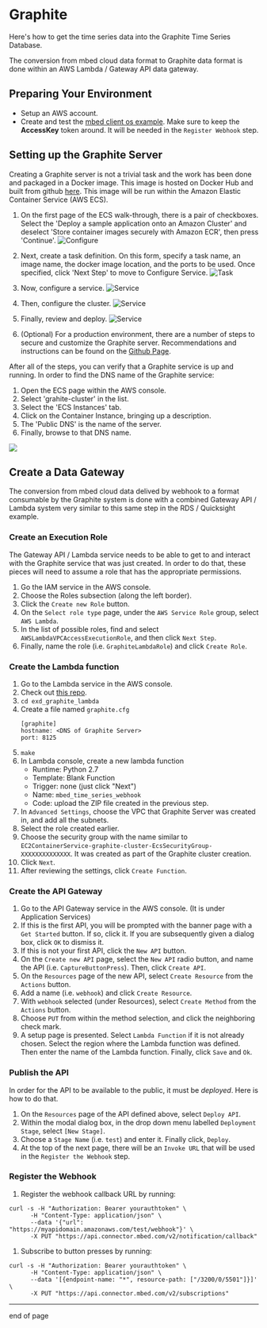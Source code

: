 # Graphite

Here's how to get the time series data into the Graphite Time Series Database.

The conversion from mbed cloud data format to Graphite data format is done within an AWS Lambda / Gateway API data gateway.

## Preparing Your Environment

* Setup an AWS account.
* Create and test the [mbed client os example](https://github.com/ARMmbed/mbed-client-quickstart).  Make sure to keep the **AccessKey** token around.  It will be needed in the `Register Webhook` step.



## Setting up the Graphite Server

Creating a Graphite server is not a trivial task and the work has been done and packaged in a Docker image.  This image is hosted on Docker Hub and built from github [here](https://github.com/hopsoft/docker-graphite-statsd).  This image will be run within the Amazon Elastic Container Service (AWS ECS).

1. On the first page of the ECS walk-through, there is a pair of checkboxes.  Select the 'Deploy a sample application onto an Amazon Cluster' and deselect 'Store container images securely with Amazon ECR', then press 'Continue'.  ![Configure](screenshots/graphite/ecs_configure_1.png)

1. Next, create a task definition.
On this form, specify a task name, an image name, the docker image location, and the ports to be used.  Once specified, click 'Next Step' to move to Configure Service.  ![Task](screenshots/graphite/ecs_define_task.png)

1. Now, configure a service.
![Service](screenshots/graphite/ecs_define_service.png)

1. Then, configure the cluster.
![Service](screenshots/graphite/ecs_define_cluster.png)

1. Finally, review and deploy.
![Service](screenshots/graphite/ecs_review.png)

1. (Optional) For a production environment, there are a number of steps to secure and customize the Graphite server.  Recommendations and instructions can be found on the [Github Page](https://github.com/hopsoft/docker-graphite-statsd).

After all of the steps, you can verify that a Graphite service is up and running.  In order to find the DNS name of the Graphite service:

1. Open the ECS page within the AWS console.
1. Select 'grahite-cluster' in the list.
1. Select the 'ECS Instances' tab.
1. Click on the Container Instance, bringing up a description.
1. The 'Public DNS' is the name of the server.
1. Finally, browse to that DNS name.

![](screenshots/graphite/graphite-empty.png)


## Create a Data Gateway

The conversion from mbed cloud data delived by webhook to a format consumable by the Graphite system is done with a combined Gateway API / Lambda system very similar to this same step in the RDS / Quicksight example.


### Create an Execution Role

The Gateway API / Lambda service needs to be able to get to and interact with the Graphite service that was just created.  In order to do that, these pieces will need to assume a role that has the appropriate permissions.

1. Go the IAM service in the AWS console.
1. Choose the Roles subsection (along the left border).
1. Click the `Create new Role` button.
1. On the `Select role type` page, under the `AWS Service Role` group, select `AWS Lambda`.
1. In the list of possible roles, find and select `AWSLambdaVPCAccessExecutionRole`, and then click `Next Step`.
1. Finally, name the role (i.e. `GraphiteLambdaRole`) and click `Create Role`.


### Create the Lambda function

1. Go to the Lambda service in the AWS console.
1. Check out [this repo](https://github.com/ARMmbed/exd_graphite_lambda).
1. `cd exd_graphite_lambda`
1. Create a file named `graphite.cfg`
   ```
   [graphite]
   hostname: <DNS of Graphite Server>
   port: 8125
   ```
1. `make`
1. In Lambda console, create a new lambda function
    * Runtime: Python 2.7
    * Template: Blank Function
    * Trigger: none (just click "Next")
    * Name: `mbed_time_series_webhook`
    * Code: upload the ZIP file created in the previous step.
1. In `Advanced Settings`, choose the VPC that Graphite Server was created in, and add all the subnets.
1. Select the role created earlier.
1. Choose the security group with the name similar to `EC2ContainerService-graphite-cluster-EcsSecurityGroup-XXXXXXXXXXXXXX`.  It was created as part of the Graphite cluster creation.
1. Click `Next`.
1. After reviewing the settings, click `Create Function`.


<!--- #### Test the Lambda Function --->




### Create the API Gateway

1. Go to the API Gateway service in the AWS console.  (It is under Application Services)
1. If this is the first API, you will be prompted with the banner page with a `Get Started` button.  If so, click it.  If you are subsequently given a dialog box, click `OK` to dismiss it.
1. If this is not your first API, click the `New API` button.
1. On the `Create new API` page, select the `New API` radio button, and name the API (i.e. `CaptureButtonPress`).  Then, click `Create API`.
1. On the `Resources` page of the new API, select `Create Resource` from the `Actions` button.
1. Add a name (i.e. `webhook`) and click `Create Resource`.
1. With `webhook` selected (under Resources), select `Create Method` from the `Actions` button.
1. Choose `PUT` from within the method selection, and click the neighboring check mark.
1. A setup page is presented.  Select `Lambda Function` if it is not already chosen.  Select the region where the Lambda function was defined.  Then enter the name of the Lambda function.  Finally, click `Save` and `Ok`.

<!--- #### Test the API Gateway --->


### Publish the API

In order for the API to be available to the public, it must be *deployed*.  Here is how to do that.

1. On the `Resources` page of the API defined above, select `Deploy API`.
1. Within the modal dialog box, in the drop down menu labelled `Deployment Stage`, select `[New Stage]`.
1. Choose a `Stage Name` (i.e. `test`) and enter it.  Finally click, `Deploy`.
1. At the top of the next page, there will be an `Invoke URL` that will be used in the `Register the Webhook` step.



### Register the Webhook

1. Register the webhook callback URL by running:

  ```
  curl -s -H "Authorization: Bearer yourauthtoken" \
        -H "Content-Type: application/json" \
        --data '{"url": "https://myapidomain.amazonaws.com/test/webhook"}' \
        -X PUT "https://api.connector.mbed.com/v2/notification/callback"
  ```

1. Subscribe to button presses by running:

  ```
  curl -s -H "Authorization: Bearer yourauthtoken" \
        -H "Content-Type: application/json" \
        --data '[{endpoint-name: "*", resource-path: ["/3200/0/5501"]}]' \
        -X PUT "https://api.connector.mbed.com/v2/subscriptions"
  ```

---
  end of page
